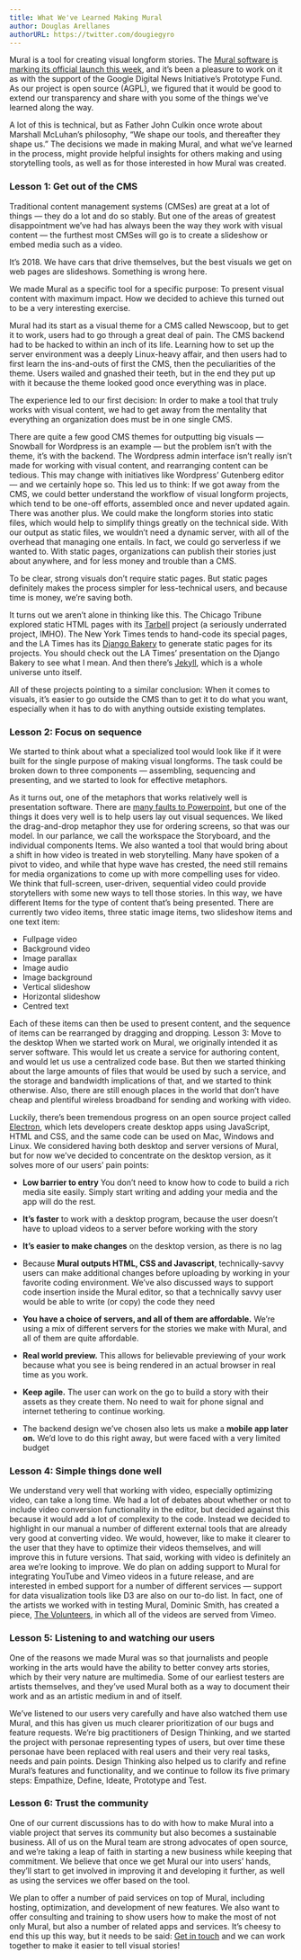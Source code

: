 ```yaml
---
title: What We've Learned Making Mural
author: Douglas Arellanes
authorURL: https://twitter.com/dougiegyro
---
```


Mural is a tool for creating visual longform stories. The [Mural software is marking its official launch this week](https://www.getmural.io/), and it’s been a pleasure to work on it as with the support of the Google Digital News Initiative’s Prototype Fund. As our project is open source (AGPL), we figured that it would be good to extend our transparency and share with you some of the things we’ve learned along the way.

A lot of this is technical, but as Father John Culkin once wrote about Marshall McLuhan’s philosophy, “We shape our tools, and thereafter they shape us.” The decisions we made in making Mural, and what we’ve learned in the process, might provide helpful insights for others making and using storytelling tools, as well as for those interested in how Mural was created.

### Lesson 1: Get out of the CMS

Traditional content management systems (CMSes) are great at a lot of things — they do a lot and do so stably. But one of the areas of greatest disappointment we’ve had has always been the way they work with visual content — the furthest most CMSes will go is to create a slideshow or embed media such as a video.

It’s 2018. We have cars that drive themselves, but the best visuals we get on web pages are slideshows. Something is wrong here.

We made Mural as a specific tool for a specific purpose: To present visual content with maximum impact. How we decided to achieve this turned out to be a very interesting exercise.

Mural had its start as a visual theme for a CMS called Newscoop, but to get it to work, users had to go through a great deal of pain. The CMS backend had to be hacked to within an inch of its life. Learning how to set up the server environment was a deeply Linux-heavy affair, and then users had to first learn the ins-and-outs of first the CMS, then the peculiarities of the theme. Users wailed and gnashed their teeth, but in the end they put up with it because the theme looked good once everything was in place.

The experience led to our first decision: In order to make a tool that truly works with visual content, we had to get away from the mentality that everything an organization does must be in one single CMS.

There are quite a few good CMS themes for outputting big visuals — Snowball for Wordpress is an example — but the problem isn’t with the theme, it’s with the backend. The Wordpress admin interface isn’t really isn’t made for working with visual content, and rearranging content can be tedious. This may change with initiatives like Wordpress’ Gutenberg editor — and we certainly hope so.
This led us to think: If we got away from the CMS, we could better understand the workflow of visual longform projects, which tend to be one-off efforts, assembled once and never updated again.
There was another plus. We could make the longform stories into static files, which would help to simplify things greatly on the technical side. With our output as static files, we wouldn’t need a dynamic server, with all of the overhead that managing one entails. In fact, we could go serverless if we wanted to. With static pages, organizations can publish their stories just about anywhere, and for less money and trouble than a CMS.

To be clear, strong visuals don’t require static pages. But static pages definitely makes the process simpler for less-technical users, and because time is money, we’re saving both.

It turns out we aren’t alone in thinking like this. The Chicago Tribune explored static HTML pages with its [Tarbell](http://www.tarbell.io/) project (a seriously underrated project, IMHO). The New York Times tends to hand-code its special pages, and the LA Times has its [Django Bakery](https://docs.google.com/presentation/d/1IybYcc0eVL-Rchm7lEQNwrM-AHRfr_M8ewfGYYNjeu8/edit?pli=1#slide=id.p) to generate static pages for its projects. You should check out the LA Times’ presentation on the Django Bakery to see what I mean. And then there’s [Jekyll](https://jekyllrb.com/), which is a whole universe unto itself.

All of these projects pointing to a similar conclusion: When it comes to visuals, it’s easier to go outside the CMS than to get it to do what you want, especially when it has to do with anything outside existing templates.

### Lesson 2: Focus on sequence

We started to think about what a specialized tool would look like if it were built for the single purpose of making visual longforms. The task could be broken down to three components — assembling, sequencing and presenting, and we started to look for effective metaphors.

As it turns out, one of the metaphors that works relatively well is presentation software. There are [many faults to Powerpoint](https://www.bbc.com/news/technology-35038429), but one of the things it does very well is to help users lay out visual sequences. We liked the drag-and-drop metaphor they use for ordering screens, so that was our model. In our parlance, we call the workspace the Storyboard, and the individual components Items.
We also wanted a tool that would bring about a shift in how video is treated in web storytelling. Many have spoken of a pivot to video, and while that hype wave has crested, the need still remains for media organizations to come up with more compelling uses for video. We think that full-screen, user-driven, sequential video could provide storytellers with some new ways to tell those stories.
In this way, we have different Items for the type of content that’s being presented. There are currently two video items, three static image items, two slideshow items and one text item:

- Fullpage video
- Background video
- Image parallax
- Image audio
- Image background
- Vertical slideshow
- Horizontal slideshow
- Centred text

Each of these items can then be used to present content, and the sequence of items can be rearranged by dragging and dropping.
Lesson 3: Move to the desktop
When we started work on Mural, we originally intended it as server software. This would let us create a service for authoring content, and would let us use a centralized code base. But then we started thinking about the large amounts of files that would be used by such a service, and the storage and bandwidth implications of that, and we started to think otherwise. Also, there are still enough places in the world that don’t have cheap and plentiful wireless broadband for sending and working with video.

Luckily, there’s been tremendous progress on an open source project called [Electron](https://electronjs.org/), which lets developers create desktop apps using JavaScript, HTML and CSS, and the same code can be used on Mac, Windows and Linux. We considered having both desktop and server versions of Mural, but for now we’ve decided to concentrate on the desktop version, as it solves more of our users’ pain points:

- **Low barrier to entry** You don’t need to know how to code to build a rich media site easily. Simply start writing and adding your media and the app will do the rest.

- **It’s faster** to work with a desktop program, because the user doesn’t have to upload videos to a server before working with the story

- **It’s easier to make changes** on the desktop version, as there is no lag

- Because **Mural outputs HTML, CSS and Javascript**, technically-savvy users can make additional changes before uploading by working in your favorite coding environment. We’ve also discussed ways to support code insertion inside the Mural editor, so that a technically savvy user would be able to write (or copy) the code they need

- **You have a choice of servers, and all of them are affordable.** We’re using a mix of different servers for the stories we make with Mural, and all of them are quite affordable.

- **Real world preview.** This allows for believable previewing of your work because what you see is being rendered in an actual browser in real time as you work.

- **Keep agile.** The user can work on the go to build a story with their assets as they create them. No need to wait for phone signal and internet tethering to continue working.

- The backend design we’ve chosen also lets us make a **mobile app later on.** We’d love to do this right away, but were faced with a very limited budget

### Lesson 4: Simple things done well

We understand very well that working with video, especially optimizing video, can take a long time. We had a lot of debates about whether or not to include video conversion functionality in the editor, but decided against this because it would add a lot of complexity to the code. Instead we decided to highlight in our manual a number of different external tools that are already very good at converting video. We would, however, like to make it clearer to the user that they have to optimize their videos themselves, and will improve this in future versions. That said, working with video is definitely an area we’re looking to improve.
We do plan on adding support to Mural for integrating YouTube and Vimeo videos in a future release, and are interested in embed support for a number of different services — support for data visualization tools like D3 are also on our to-do list. In fact, one of the artists we worked with in testing Mural, Dominic Smith, has created a piece, [The Volunteers](https://stories.getmural.io/isisarts/thevolunteers/), in which all of the videos are served from Vimeo.

### Lesson 5: Listening to and watching our users

One of the reasons we made Mural was so that journalists and people working in the arts would have the ability to better convey arts stories, which by their very nature are multimedia. Some of our earliest testers are artists themselves, and they’ve used Mural both as a way to document their work and as an artistic medium in and of itself.

We’ve listened to our users very carefully and have also watched them use Mural, and this has given us much clearer prioritization of our bugs and feature requests. We’re big practitioners of Design Thinking, and we started the project with personae representing types of users, but over time these personae have been replaced with real users and their very real tasks, needs and pain points.
Design Thinking also helped us to clarify and refine Mural’s features and functionality, and we continue to follow its five primary steps: Empathize, Define, Ideate, Prototype and Test.

### Lesson 6: Trust the community

One of our current discussions has to do with how to make Mural into a viable project that serves its community but also becomes a sustainable business. All of us on the Mural team are strong advocates of open source, and we’re taking a leap of faith in starting a new business while keeping that commitment. We believe that once we get Mural our into users’ hands, they’ll start to get involved in improving it and developing it further, as well as using the services we offer based on the tool.

We plan to offer a number of paid services on top of Mural, including hosting, optimization, and development of new features. We also want to offer consulting and training to show users how to make the most of not only Mural, but also a number of related apps and services. It’s cheesy to end this up this way, but it needs to be said: [Get in touch](mailto:getinfo@getmural.io) and we can work together to make it easier to tell visual stories!
